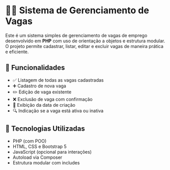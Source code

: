 # 🧑‍💻 Sistema de Gerenciamento de Vagas

Este é um sistema simples de gerenciamento de vagas de emprego desenvolvido em **PHP** com uso de orientação a objetos e estrutura modular. O projeto permite cadastrar, listar, editar e excluir vagas de maneira prática e eficiente.

## 📌 Funcionalidades

- ✅ Listagem de todas as vagas cadastradas
- ➕ Cadastro de nova vaga
- ✏️ Edição de vaga existente
- ❌ Exclusão de vaga com confirmação
- 📅 Exibição da data de criação
- 🔍 Indicação se a vaga está ativa ou inativa

## 🧪 Tecnologias Utilizadas

- PHP (com POO)
- HTML, CSS e Bootstrap 5
- JavaScript (opcional para interações)
- Autoload via Composer
- Estrutura modular com includes



